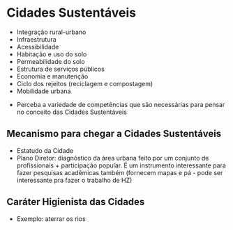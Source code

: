 # Cidades Sustentáveis

- Integração rural-urbano
- Infraestrutura
- Acessibilidade
- Habitação e uso do solo
- Permeabilidade do solo
- Estrutura de serviços públicos
- Economia e manutenção
- Ciclo dos rejeitos (reciclagem e compostagem)
- Mobilidade urbana
* Perceba a variedade de competências que são necessárias para pensar no conceito das Cidades Sustentáveis

## Mecanismo para chegar a Cidades Sustentáveis

- Estatudo da Cidade
- Plano Diretor: diagnóstico da área urbana feito por um conjunto de profissionais + participação popular. É um instrumento interessante para fazer pesquisas acadêmicas também (fornecem mapas e pá - pode ser interessante pra fazer o trabalho de HZ)

## Caráter Higienista das Cidades

- Exemplo: aterrar os rios
